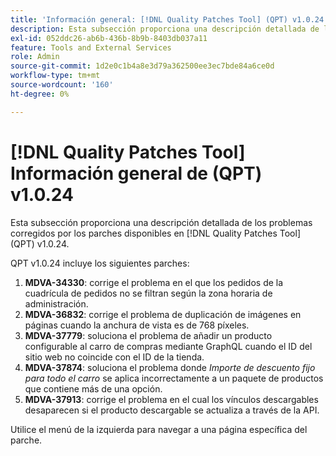 ```yaml
---
title: 'Información general: [!DNL Quality Patches Tool] (QPT) v1.0.24'
description: Esta subsección proporciona una descripción detallada de los problemas corregidos por los parches disponibles en [!DNL Quality Patches Tool] (QPT) v1.0.24.
exl-id: 052ddc26-ab6b-436b-8b9b-8403db037a11
feature: Tools and External Services
role: Admin
source-git-commit: 1d2e0c1b4a8e3d79a362500ee3ec7bde84a6ce0d
workflow-type: tm+mt
source-wordcount: '160'
ht-degree: 0%

---
```


# [!DNL Quality Patches Tool] Información general de (QPT) v1.0.24

Esta subsección proporciona una descripción detallada de los problemas corregidos por los parches disponibles en [!DNL Quality Patches Tool] (QPT) v1.0.24.

QPT v1.0.24 incluye los siguientes parches:

1. **MDVA-34330**: corrige el problema en el que los pedidos de la cuadrícula de pedidos no se filtran según la zona horaria de administración.
1. **MDVA-36832**: corrige el problema de duplicación de imágenes en páginas cuando la anchura de vista es de 768 píxeles.
1. **MDVA-37779**: soluciona el problema de añadir un producto configurable al carro de compras mediante GraphQL cuando el ID del sitio web no coincide con el ID de la tienda.
1. **MDVA-37874**: soluciona el problema donde *Importe de descuento fijo para todo el carro* se aplica incorrectamente a un paquete de productos que contiene más de una opción.
1. **MDVA-37913**: corrige el problema en el cual los vínculos descargables desaparecen si el producto descargable se actualiza a través de la API.

Utilice el menú de la izquierda para navegar a una página específica del parche.
